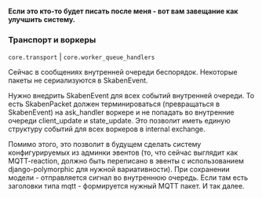 
#### Если это кто-то будет писать после меня - вот вам завещание как улучшить систему.

### Транспорт и воркеры

`core.transport` | `core.worker_queue_handlers`

Сейчас в сообщениях внутренней очереди беспорядок. Некоторые пакеты не сериализуются в SkabenEvent.

Нужно внедрить SkabenEvent для всех событий внутренней очереди. То есть SkabenPacket
должен терминироваться (превращаться в SkabenEvent) на ask_handler воркере и не попадать во внутренние очереди
client_update и state_update. Это позволит иметь единую структуру событий для всех воркеров в internal exchange.

Помимо этого, это позволит в будущем сделать систему конфигурируемых из админки эвентов (то, что сейчас выглядит
как MQTT-reaction, должно быть переписано в эвенты с использованием django-polymorphic для нужной вариативности).
При сохранении модели - отправляется сигнал во внутреннюю очередь.
Если там есть заголовки типа mqtt - формируется нужный MQTT пакет.
И так далее.
